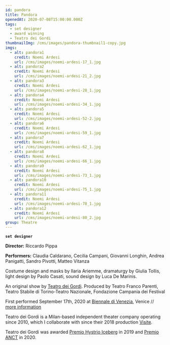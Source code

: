 ```yaml
---
id: pandora
title: Pandora
openedAt: 2020-07-08T15:00:00.000Z
tags:
  - set designer
  - award winning
  - Teatro dei Gordi
thumbnailImg: /cms/images/pandora-thumbnail1-copy.jpg
imgs:
  - alt: pandora1
    credit: Noemi Ardesi
    url: /cms/images/noemi-ardesi-17_1.jpg
  - alt: pandora2
    credit: Noemi Ardesi
    url: /cms/images/noemi-ardesi-21_2.jpg
  - alt: pandora3
    credit: Noemi Ardesi
    url: /cms/images/noemi-ardesi-28_1.jpg
  - alt: pandora4
    credit: Noemi Ardesi
    url: /cms/images/noemi-ardesi-34_1.jpg
  - alt: pandora5
    credit: Noemi Ardesi
    url: /cms/images/noemi-ardesi-52-2.jpg
  - alt: pandora6
    credit: Noemi Ardesi
    url: /cms/images/noemi-ardesi-59_1.jpg
  - alt: pandora7
    credit: Noemi Ardesi
    url: /cms/images/noemi-ardesi-62_1.jpg
  - alt: pandora8
    credit: Noemi Ardesi
    url: /cms/images/noemi-ardesi-66_1.jpg
  - alt: pandora9
    credit: Noemi Ardesi
    url: /cms/images/noemi-ardesi-73_1.jpg
  - alt: pandora10
    credit: Noemi Ardesi
    url: /cms/images/noemi-ardesi-75_1.jpg
  - alt: pandora11
    credit: Noemi Ardesi
    url: /cms/images/noemi-ardesi-78_1.jpg
  - alt: pandora12
    credit: Noemi Ardesi
    url: /cms/images/noemi-ardesi-80_2.jpg
group: Theatre
---
```

**`set designer`**

**Director:** Riccardo Pippa

**Performers:** Claudia Caldarano, Cecilia Campani, Giovanni Longhin, Andrea Panigatti, Sandro Pivotti, Matteo Vitanza

Costume design and masks by Ilaria Ariemme, dramaturgy by Giulia Tollis, light design by Paolo Casati, sound design by Luca De Marinis.

An original show by [Teatro dei Gordi](https://www.teatrodeigordi.it/en/home/). Produced by Teatro Franco Parenti, Teatro Stabile di Torino-Teatro Nazionale, Fondazione Campania dei Festival

First performed September 17th, 2020 at [Biennale di Venezia](https://www.labiennale.org/en/theatre/2020/theatre-performances/teatro-dei-gordi-pandora), Venice // [more information](https://www.teatrodeigordi.it/en/pandora-2/)

Teatro dei Gordi is a Milan-based independent theater company operating since 2010, which I collaborate with since their 2018 production [Visite](/projects/visite). 

Teatro dei Gordi was awarded [Premio Hystrio Iceberg](https://www.premiohystrio.org/le-motivazioni-del-2019) in 2019 and [Premio ANCT](http://www.criticiditeatro.it/i-premi-anct-toccano-verona-allo-scenografo-antonio-panzuto-e-al-regista-riccardo-pippa/) in 2020.
